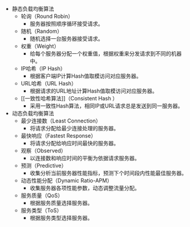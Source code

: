 - 静态负载均衡算法
	- 轮询（Round Robin）
		- 服务器按照顺序循环接受请求。
	- 随机（Random）
		- 随机选择一台服务器接受请求。
	- 权重（Weight）
		- 给每个服务器分配一个权重值，根据权重来分发请求到不同的机器中。
	- IP哈希（IP Hash）
		- 根据客户端IP计算Hash值取模访问对应服务器。
	- URL哈希（URL Hash）
		- 根据请求的URL地址计算Hash值取模访问对应服务器。
	- [[一致性哈希算法]]（Consistent Hash ）
		- 采用一致性Hash算法，相同IP或URL请求总是发送到同一服务器。
- 动态负载均衡算法
	- 最少连接数（Least Connection）
		- 将请求分配给最少连接处理的服务器。
	- 最快响应（Fastest Response）
		- 将请求分配给响应时间最快的服务器。
	- 观察（Observed）
		- 以连接数和响应时间的平衡为依据请求服务器。
	- 预测（Predictive）
		- 收集分析当前服务器性能指标，预测下个时间段内性能最佳服务器。
	- 动态性能分配（Dynamic Ratio-APM）
		- 收集服务器各项性能参数，动态调整流量分配。
	- 服务质量（QoS）
		- 根据服务质量选择服务器。
	- 服务类型（ToS）
		- 根据服务类型选择服务器。